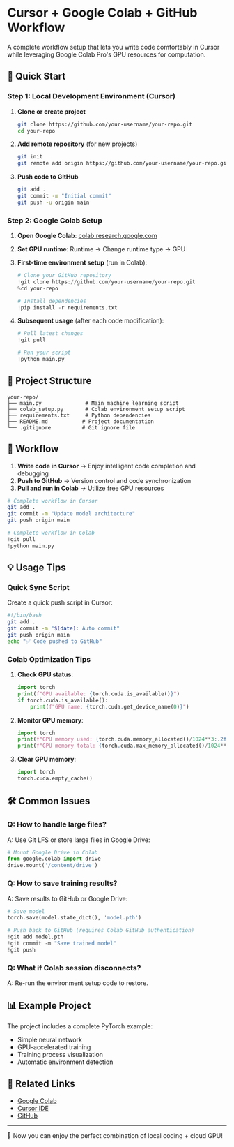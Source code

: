 # Cursor + Google Colab + GitHub Workflow

A complete workflow setup that lets you write code comfortably in Cursor while leveraging Google Colab Pro's GPU resources for computation.

## 🚀 Quick Start

### Step 1: Local Development Environment (Cursor)

1. **Clone or create project**
   ```bash
   git clone https://github.com/your-username/your-repo.git
   cd your-repo
   ```

2. **Add remote repository** (for new projects)
   ```bash
   git init
   git remote add origin https://github.com/your-username/your-repo.git
   ```

3. **Push code to GitHub**
   ```bash
   git add .
   git commit -m "Initial commit"
   git push -u origin main
   ```

### Step 2: Google Colab Setup

1. **Open Google Colab**: [colab.research.google.com](https://colab.research.google.com)

2. **Set GPU runtime**: Runtime → Change runtime type → GPU

3. **First-time environment setup** (run in Colab):
   ```python
   # Clone your GitHub repository
   !git clone https://github.com/your-username/your-repo.git
   %cd your-repo
   
   # Install dependencies
   !pip install -r requirements.txt
   ```

4. **Subsequent usage** (after each code modification):
   ```python
   # Pull latest changes
   !git pull
   
   # Run your script
   !python main.py
   ```

## 📁 Project Structure

```
your-repo/
├── main.py              # Main machine learning script
├── colab_setup.py       # Colab environment setup script
├── requirements.txt     # Python dependencies
├── README.md           # Project documentation
└── .gitignore          # Git ignore file
```

## 🔧 Workflow

1. **Write code in Cursor** → Enjoy intelligent code completion and debugging
2. **Push to GitHub** → Version control and code synchronization
3. **Pull and run in Colab** → Utilize free GPU resources

```bash
# Complete workflow in Cursor
git add .
git commit -m "Update model architecture"
git push origin main
```

```python
# Complete workflow in Colab
!git pull
!python main.py
```

## 💡 Usage Tips

### Quick Sync Script

Create a quick push script in Cursor:
```bash
#!/bin/bash
git add .
git commit -m "$(date): Auto commit"
git push origin main
echo "✅ Code pushed to GitHub"
```

### Colab Optimization Tips

1. **Check GPU status**:
   ```python
   import torch
   print(f"GPU available: {torch.cuda.is_available()}")
   if torch.cuda.is_available():
       print(f"GPU name: {torch.cuda.get_device_name(0)}")
   ```

2. **Monitor GPU memory**:
   ```python
   import torch
   print(f"GPU memory used: {torch.cuda.memory_allocated()/1024**3:.2f}GB")
   print(f"GPU memory total: {torch.cuda.max_memory_allocated()/1024**3:.2f}GB")
   ```

3. **Clear GPU memory**:
   ```python
   import torch
   torch.cuda.empty_cache()
   ```

## 🛠️ Common Issues

### Q: How to handle large files?
A: Use Git LFS or store large files in Google Drive:
```python
# Mount Google Drive in Colab
from google.colab import drive
drive.mount('/content/drive')
```

### Q: How to save training results?
A: Save results to GitHub or Google Drive:
```python
# Save model
torch.save(model.state_dict(), 'model.pth')

# Push back to GitHub (requires Colab GitHub authentication)
!git add model.pth
!git commit -m "Save trained model"
!git push
```

### Q: What if Colab session disconnects?
A: Re-run the environment setup code to restore.

## 📊 Example Project

The project includes a complete PyTorch example:
- Simple neural network
- GPU-accelerated training
- Training process visualization
- Automatic environment detection

## 🔗 Related Links

- [Google Colab](https://colab.research.google.com)
- [Cursor IDE](https://cursor.sh)
- [GitHub](https://github.com)

---

🎉 Now you can enjoy the perfect combination of local coding + cloud GPU! 